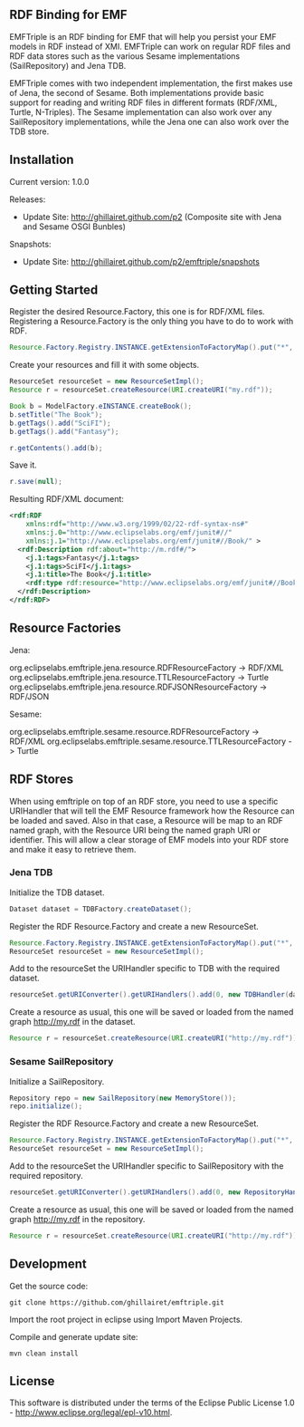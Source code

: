 RDF Binding for EMF
---

EMFTriple is an RDF binding for EMF that will help you persist your EMF models in RDF instead of XMI. EMFTriple can work on 
regular RDF files and RDF data stores such as the various Sesame implementations (SailRepository) and Jena TDB. 

EMFTriple comes with two independent implementation, the first makes use of Jena, the second of Sesame. Both 
implementations provide basic support for reading and writing RDF files in different formats (RDF/XML, Turtle, N-Triples). 
The Sesame implementation can also work over any SailRepository implementations, while the Jena one 
can also work over the TDB store. 

## Installation

Current version: 1.0.0

Releases:

 - Update Site: http://ghillairet.github.com/p2 (Composite site with Jena and Sesame OSGI Bunbles) 

Snapshots:

 - Update Site: http://ghillairet.github.com/p2/emftriple/snapshots

## Getting Started

Register the desired Resource.Factory, this one is for RDF/XML files. Registering a Resource.Factory is the only 
thing you have to do to work with RDF.

```java
Resource.Factory.Registry.INSTANCE.getExtensionToFactoryMap().put("*", new RDFResourceFactory());
```

Create your resources and fill it with some objects.

```java
ResourceSet resourceSet = new ResourceSetImpl();
Resource r = resourceSet.createResource(URI.createURI("my.rdf"));

Book b = ModelFactory.eINSTANCE.createBook();
b.setTitle("The Book");
b.getTags().add("SciFI");
b.getTags().add("Fantasy");

r.getContents().add(b);
```

Save it.

```java
r.save(null);
```

Resulting RDF/XML document:

```xml
<rdf:RDF
    xmlns:rdf="http://www.w3.org/1999/02/22-rdf-syntax-ns#"
    xmlns:j.0="http://www.eclipselabs.org/emf/junit#//"
    xmlns:j.1="http://www.eclipselabs.org/emf/junit#//Book/" >
  <rdf:Description rdf:about="http://m.rdf#/">
    <j.1:tags>Fantasy</j.1:tags>
    <j.1:tags>SciFI</j.1:tags>
    <j.1:title>The Book</j.1:title>
    <rdf:type rdf:resource="http://www.eclipselabs.org/emf/junit#//Book"/>
  </rdf:Description>
</rdf:RDF>
```

## Resource Factories

Jena:

org.eclipselabs.emftriple.jena.resource.RDFResourceFactory     -> RDF/XML
org.eclipselabs.emftriple.jena.resource.TTLResourceFactory     -> Turtle
org.eclipselabs.emftriple.jena.resource.RDFJSONResourceFactory -> RDF/JSON
  
Sesame:

org.eclipselabs.emftriple.sesame.resource.RDFResourceFactory     -> RDF/XML
org.eclipselabs.emftriple.sesame.resource.TTLResourceFactory     -> Turtle

## RDF Stores

When using emftriple on top of an RDF store, you need to use a specific URIHandler that will 
tell the EMF Resource framework how the Resource can be loaded and saved.
Also in that case, a Resource will be map to an RDF named graph, with the Resource URI being the named 
graph URI or identifier. This will allow a clear storage of EMF models into your RDF store and make it easy 
to retrieve them. 

### Jena TDB

Initialize the TDB dataset.

```java
Dataset dataset = TDBFactory.createDataset();
```

Register the RDF Resource.Factory and create a new ResourceSet.

```java
Resource.Factory.Registry.INSTANCE.getExtensionToFactoryMap().put("*", new RDFResourceFactory());
ResourceSet resourceSet = new ResourceSetImpl();
```
Add to the resourceSet the URIHandler specific to TDB with the required dataset.

```java
resourceSet.getURIConverter().getURIHandlers().add(0, new TDBHandler(dataset));
```

Create a resource as usual, this one will be saved or loaded from the named graph http://my.rdf in 
the dataset.
 
```java
Resource r = resourceSet.createResource(URI.createURI("http://my.rdf"));
```

### Sesame SailRepository

Initialize a SailRepository.

```java
Repository repo = new SailRepository(new MemoryStore());
repo.initialize();
```

Register the RDF Resource.Factory and create a new ResourceSet.

```java
Resource.Factory.Registry.INSTANCE.getExtensionToFactoryMap().put("*", new RDFResourceFactory());
ResourceSet resourceSet = new ResourceSetImpl();
```

Add to the resourceSet the URIHandler specific to SailRepository with the required repository.

```java
resourceSet.getURIConverter().getURIHandlers().add(0, new RepositoryHandler(repo));
```

Create a resource as usual, this one will be saved or loaded from the named graph http://my.rdf in 
the repository.

```java
Resource r = resourceSet.createResource(URI.createURI("http://my.rdf"));
```

## Development

Get the source code:

```
git clone https://github.com/ghillairet/emftriple.git
```

Import the root project in eclipse using Import Maven Projects.

Compile and generate update site:

```
mvn clean install
```

## License
This software is distributed under the terms of the Eclipse Public License 1.0 - http://www.eclipse.org/legal/epl-v10.html.

